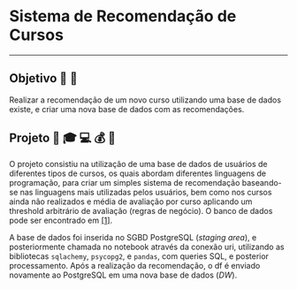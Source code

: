 # Sistema de Recomendação de Cursos
---

## Objetivo :dart: :speech_balloon:

Realizar a recomendação de um novo curso utilizando uma base de dados existe, e criar uma nova base de dados com as recomendações.


## Projeto :snake: :mortar_board: :computer: :moneybag: :floppy_disk:

O projeto consistiu na utilização de uma base de dados de usuários de diferentes tipos de cursos, os quais abordam diferentes linguagens de programação, para criar um simples sistema de recomendação baseando-se nas linguagens mais utilizadas pelos usuários, bem como nos cursos ainda não realizados e média de avaliação por curso aplicando um threshold arbitrário de avaliação (regras de negócio). O banco de dados pode ser encontrado em [[1]](https://raw.githubusercontent.com/qodatecnologia/postgresql-db-reviews/main/db.sql).

A base de dados foi inserida no SGBD PostgreSQL (*staging area*), e posteriormente chamada no notebook através da conexão uri, utilizando as bibliotecas `sqlachemy`, `psycopg2`, e `pandas`, com queries SQL, e posterior processamento. Após a realização da recomendação, o df é enviado novamente ao PostgreSQL em uma nova base de dados (*DW*).
